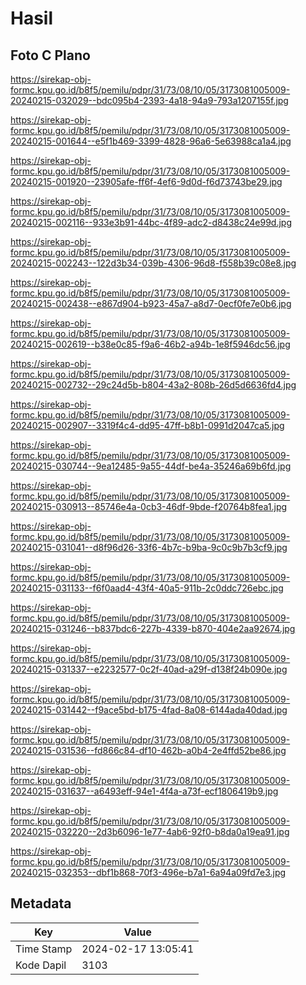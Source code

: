 # Hasil

## Foto C Plano

https://sirekap-obj-formc.kpu.go.id/b8f5/pemilu/pdpr/31/73/08/10/05/3173081005009-20240215-032029--bdc095b4-2393-4a18-94a9-793a1207155f.jpg

https://sirekap-obj-formc.kpu.go.id/b8f5/pemilu/pdpr/31/73/08/10/05/3173081005009-20240215-001644--e5f1b469-3399-4828-96a6-5e63988ca1a4.jpg

https://sirekap-obj-formc.kpu.go.id/b8f5/pemilu/pdpr/31/73/08/10/05/3173081005009-20240215-001920--23905afe-ff6f-4ef6-9d0d-f6d73743be29.jpg

https://sirekap-obj-formc.kpu.go.id/b8f5/pemilu/pdpr/31/73/08/10/05/3173081005009-20240215-002116--933e3b91-44bc-4f89-adc2-d8438c24e99d.jpg

https://sirekap-obj-formc.kpu.go.id/b8f5/pemilu/pdpr/31/73/08/10/05/3173081005009-20240215-002243--122d3b34-039b-4306-96d8-f558b39c08e8.jpg

https://sirekap-obj-formc.kpu.go.id/b8f5/pemilu/pdpr/31/73/08/10/05/3173081005009-20240215-002438--e867d904-b923-45a7-a8d7-0ecf0fe7e0b6.jpg

https://sirekap-obj-formc.kpu.go.id/b8f5/pemilu/pdpr/31/73/08/10/05/3173081005009-20240215-002619--b38e0c85-f9a6-46b2-a94b-1e8f5946dc56.jpg

https://sirekap-obj-formc.kpu.go.id/b8f5/pemilu/pdpr/31/73/08/10/05/3173081005009-20240215-002732--29c24d5b-b804-43a2-808b-26d5d6636fd4.jpg

https://sirekap-obj-formc.kpu.go.id/b8f5/pemilu/pdpr/31/73/08/10/05/3173081005009-20240215-002907--3319f4c4-dd95-47ff-b8b1-0991d2047ca5.jpg

https://sirekap-obj-formc.kpu.go.id/b8f5/pemilu/pdpr/31/73/08/10/05/3173081005009-20240215-030744--9ea12485-9a55-44df-be4a-35246a69b6fd.jpg

https://sirekap-obj-formc.kpu.go.id/b8f5/pemilu/pdpr/31/73/08/10/05/3173081005009-20240215-030913--85746e4a-0cb3-46df-9bde-f20764b8fea1.jpg

https://sirekap-obj-formc.kpu.go.id/b8f5/pemilu/pdpr/31/73/08/10/05/3173081005009-20240215-031041--d8f96d26-33f6-4b7c-b9ba-9c0c9b7b3cf9.jpg

https://sirekap-obj-formc.kpu.go.id/b8f5/pemilu/pdpr/31/73/08/10/05/3173081005009-20240215-031133--f6f0aad4-43f4-40a5-911b-2c0ddc726ebc.jpg

https://sirekap-obj-formc.kpu.go.id/b8f5/pemilu/pdpr/31/73/08/10/05/3173081005009-20240215-031246--b837bdc6-227b-4339-b870-404e2aa92674.jpg

https://sirekap-obj-formc.kpu.go.id/b8f5/pemilu/pdpr/31/73/08/10/05/3173081005009-20240215-031337--e2232577-0c2f-40ad-a29f-d138f24b090e.jpg

https://sirekap-obj-formc.kpu.go.id/b8f5/pemilu/pdpr/31/73/08/10/05/3173081005009-20240215-031442--f9ace5bd-b175-4fad-8a08-6144ada40dad.jpg

https://sirekap-obj-formc.kpu.go.id/b8f5/pemilu/pdpr/31/73/08/10/05/3173081005009-20240215-031536--fd866c84-df10-462b-a0b4-2e4ffd52be86.jpg

https://sirekap-obj-formc.kpu.go.id/b8f5/pemilu/pdpr/31/73/08/10/05/3173081005009-20240215-031637--a6493eff-94e1-4f4a-a73f-ecf1806419b9.jpg

https://sirekap-obj-formc.kpu.go.id/b8f5/pemilu/pdpr/31/73/08/10/05/3173081005009-20240215-032220--2d3b6096-1e77-4ab6-92f0-b8da0a19ea91.jpg

https://sirekap-obj-formc.kpu.go.id/b8f5/pemilu/pdpr/31/73/08/10/05/3173081005009-20240215-032353--dbf1b868-70f3-496e-b7a1-6a94a09fd7e3.jpg


## Metadata

| Key        | Value               |
| ---------- | ------------------- |
| Time Stamp | 2024-02-17 13:05:41 |
| Kode Dapil | 3103                |



